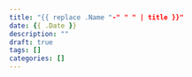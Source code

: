 ```yaml
---
title: "{{ replace .Name "-" " " | title }}"
date: {{ .Date }}
description: ""
draft: true
tags: []
categories: []
---
```




